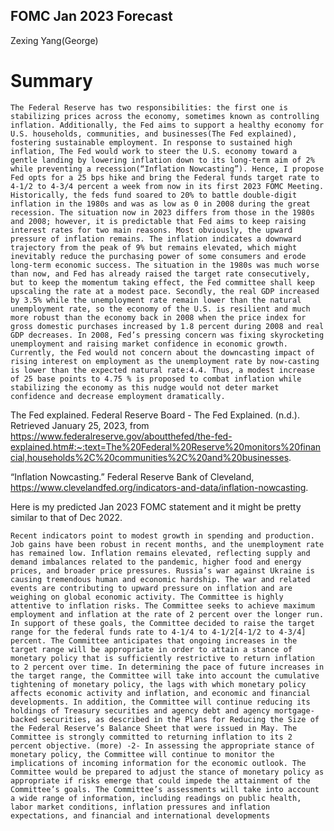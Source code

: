 ## FOMC Jan 2023 Forecast

Zexing Yang(George)
# Summary
    The Federal Reserve has two responsibilities: the first one is stabilizing prices across the economy, sometimes known as controlling inflation. Additionally, the Fed aims to support a healthy economy for U.S. households, communities, and businesses(The Fed explained), fostering sustainable employment. In response to sustained high inflation, The Fed would work to steer the U.S. economy toward a gentle landing by lowering inflation down to its long-term aim of 2% while preventing a recession(“Inflation Nowcasting”). Hence, I propose Fed opts for a 25 bps hike and bring the Federal funds target rate to 4-1/2 to 4-3/4 percent a week from now in its first 2023 FOMC Meeting. Historically, the feds fund soared to 20% to battle double-digit inflation in the 1980s and was as low as 0 in 2008 during the great recession. The situation now in 2023 differs from those in the 1980s and 2008; however, it is predictable that Fed aims to keep raising interest rates for two main reasons. Most obviously, the upward pressure of inflation remains. The inflation indicates a downward trajectory from the peak of 9% but remains elevated, which might inevitably reduce the purchasing power of some consumers and erode long-term economic success. The situation in the 1980s was much worse than now, and Fed has already raised the target rate consecutively, but to keep the momentum taking effect, the Fed committee shall keep upscaling the rate at a modest pace. Secondly, the real GDP increased by 3.5% while the unemployment rate remain lower than the natural unemployment rate, so the economy of the U.S. is resilient and much more robust than the economy back in 2008 when the price index for gross domestic purchases increased by 1.8 percent during 2008 and real GDP decreases. In 2008, Fed’s pressing concern was fixing skyrocketing unemployment and raising market confidence in economic growth. Currently, the Fed would not concern about the downcasting impact of rising interest on employment as the unemployment rate by now-casting is lower than the expected natural rate:4.4. Thus, a modest increase of 25 base points to 4.75 % is proposed to combat inflation while stabilizing the economy as this nudge would not deter market confidence and decrease employment dramatically.

 
The Fed explained. Federal Reserve Board - The Fed Explained. (n.d.). Retrieved January 25, 2023, from https://www.federalreserve.gov/aboutthefed/the-fed-explained.htm#:~:text=The%20Federal%20Reserve%20monitors%20financial,households%2C%20communities%2C%20and%20businesses. 

“Inflation Nowcasting.” Federal Reserve Bank of Cleveland, https://www.clevelandfed.org/indicators-and-data/inflation-nowcasting. 






Here is my predicted Jan 2023 FOMC statement and it might be pretty similar to that of Dec 2022. 

    Recent indicators point to modest growth in spending and production. Job gains have been robust in recent months, and the unemployment rate has remained low. Inflation remains elevated, reflecting supply and demand imbalances related to the pandemic, higher food and energy prices, and broader price pressures. Russia’s war against Ukraine is causing tremendous human and economic hardship. The war and related events are contributing to upward pressure on inflation and are weighing on global economic activity. The Committee is highly attentive to inflation risks. The Committee seeks to achieve maximum employment and inflation at the rate of 2 percent over the longer run. In support of these goals, the Committee decided to raise the target range for the federal funds rate to 4-1/4 to 4-1/2[4-1/2 to 4-3/4] percent. The Committee anticipates that ongoing increases in the target range will be appropriate in order to attain a stance of monetary policy that is sufficiently restrictive to return inflation to 2 percent over time. In determining the pace of future increases in the target range, the Committee will take into account the cumulative tightening of monetary policy, the lags with which monetary policy affects economic activity and inflation, and economic and financial developments. In addition, the Committee will continue reducing its holdings of Treasury securities and agency debt and agency mortgage-backed securities, as described in the Plans for Reducing the Size of the Federal Reserve’s Balance Sheet that were issued in May. The Committee is strongly committed to returning inflation to its 2 percent objective. (more) -2- In assessing the appropriate stance of monetary policy, the Committee will continue to monitor the implications of incoming information for the economic outlook. The Committee would be prepared to adjust the stance of monetary policy as appropriate if risks emerge that could impede the attainment of the Committee’s goals. The Committee’s assessments will take into account a wide range of information, including readings on public health, labor market conditions, inflation pressures and inflation expectations, and financial and international developments






